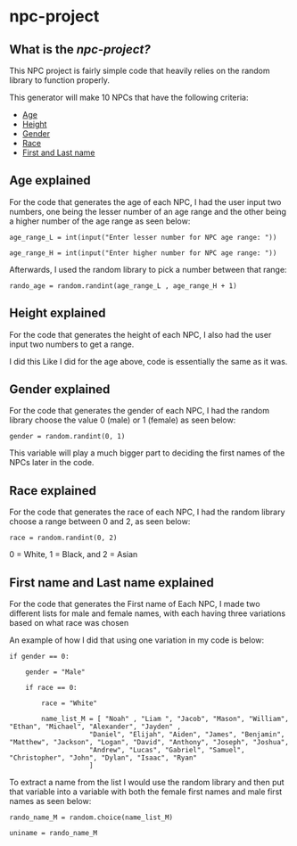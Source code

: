 # npc-project
## What is the *npc-project?*
This NPC project is fairly simple code that heavily relies on the random library to function properly.

This generator will make 10 NPCs that have the following criteria:

- [Age](#Age-explained)
- [Height](#Height-explained)
- [Gender](#Gender-explained)
- [Race](#Race-explained)
- [First and Last name](#First-and-Last-name-explained)
  
## Age explained
For the code that generates the age of each NPC, I had the user input two numbers, one being the lesser number of an age range and the other being a higher number of the age range as seen below:


`age_range_L = int(input("Enter lesser number for NPC age range: "))`

`age_range_H = int(input("Enter higher number for NPC age range: "))`

Afterwards, I used the random library to pick a number between that range:

`rando_age = random.randint(age_range_L , age_range_H + 1)`

## Height explained
For the code that generates the height of each NPC, I also had the user input two numbers to get a range. 

I did this Like I did for the age above, code is essentially the same as it was.

## Gender explained
For the code that generates the gender of each NPC, I had the random library choose the value 0 (male) or 1 (female) as seen below:

`gender = random.randint(0, 1)`

This variable will play a much bigger part to deciding the first names of the NPCs later in the code.

## Race explained
For the code that generates the race of each NPC, I had the random library choose a range between 0 and 2, as seen below:

`race = random.randint(0, 2)`

0 = White, 1 = Black, and 2 = Asian

## First name and Last name explained
For the code that generates the First name of Each NPC, I made two different lists for male and female names, with each having three variations based on what race was chosen

An example of how I did that using one variation in my code is below:

    if gender == 0:
 
        gender = "Male"
        
        if race == 0:
        
            race = "White"
            
            name_list_M = [ "Noah" , "Liam ", "Jacob", "Mason", "William", "Ethan", "Michael", "Alexander", "Jayden" ,
                        "Daniel", "Elijah", "Aiden", "James", "Benjamin", "Matthew", "Jackson", "Logan", "David", "Anthony", "Joseph", "Joshua", 
                        "Andrew", "Lucas", "Gabriel", "Samuel", "Christopher", "John", "Dylan", "Isaac", "Ryan"
                        ]

To extract a name from the list I would use the random library and then put that variable into a variable with both the female first names and male first names as seen below:

    rando_name_M = random.choice(name_list_M)
      
    uniname = rando_name_M



